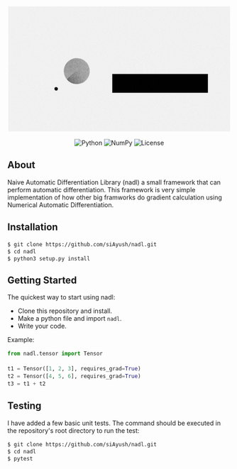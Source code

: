 <p align="center">
    <img alt="logo" src="assets/nadl.gif" />
</p>

<p align="center">
<img alt="Python" src="https://img.shields.io/badge/python%20-%2314354C.svg?&style=for-the-badge&logo=python&logoColor=white"/>
<img alt="NumPy" src="https://img.shields.io/badge/numpy%20-%23013243.svg?&style=for-the-badge&logo=numpy&logoColor=white" />
<img alt="License" src="https://img.shields.io/github/license/siAyush/nadl?style=for-the-badge"/>
</p>


## About

Naive Automatic Differentiation Library (nadl) a small framework that can perform automatic differentiation.
This framework is very simple implementation of how other big framworks do gradient calculation using
Numerical Automatic Differentiation.


## Installation

```
$ git clone https://github.com/siAyush/nadl.git
$ cd nadl
$ python3 setup.py install
```


## Getting Started

The quickest way to start using nadl:
- Clone this repository and install.
- Make a python file and import ```nadl```.
- Write your code.

Example:
```python
from nadl.tensor import Tensor

t1 = Tensor([1, 2, 3], requires_grad=True)
t2 = Tensor([4, 5, 6], requires_grad=True)
t3 = t1 + t2
```


## Testing

I have added a few basic unit tests. The command should be executed in the repository's root 
directory to run the test:
```
$ git clone https://github.com/siAyush/nadl.git
$ cd nadl
$ pytest
```
